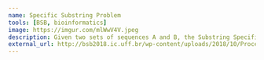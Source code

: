 ```yaml
---
name: Specific Substring Problem
tools: [BSB, bioinformatics]
image: https://imgur.com/mlWwV4V.jpeg
description: Given two sets of sequences A and B, the Substring Specific problem is to find all minimum substrings in A having distance at least k for each subsequence in B. This work addresses three new implementations for the Maaß algorithm when the Hamming distance is considered: a naive cubic-time algorithm and two quadratic-time algorithms. We run tests to compare the running time of these implementations and another recently described algorithm implementation that uses the edit distance. In addition, we conducted preliminary testing on a large Tara Ocean database, looking for efficient and effective strategies for finding unique sequences in a set of sequences comparing with the other.
external_url: http://bsb2018.ic.uff.br/wp-content/uploads/2018/10/Proceedings-BSB-2018.pdf
---
```


